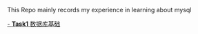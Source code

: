 This Repo mainly records my experience in learning about mysql

[- **Task1**  数据库基础](https://github.com/Toooodd/MySQL-/blob/master/数据库基础.md)
